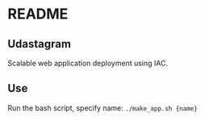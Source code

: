# README

## Udastagram
Scalable web application deployment using IAC.

## Use
Run the bash script, specify name:
`./make_app.sh {name}`